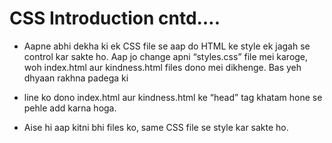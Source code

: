 # CSS Introduction cntd….


- Aapne abhi dekha ki ek CSS file se aap do HTML ke style ek jagah se control kar sakte ho. Aap jo change apni “styles.css” file mei karoge, woh index.html aur kindness.html files dono mei dikhenge. Bas yeh dhyaan rakhna padega ki

**<link rel="stylesheet" href="styles.css">**

- line ko dono index.html aur kindness.html ke “head” tag khatam hone se pehle add karna hoga.

- Aise hi aap kitni bhi files ko, same CSS file se style kar sakte ho.
